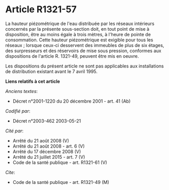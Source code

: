 # Article R1321-57

La hauteur piézométrique de l'eau distribuée par les réseaux intérieurs concernés par la présente sous-section doit, en tout
point de mise à disposition, être au moins égale à trois mètres, à l'heure de pointe de consommation. Cette hauteur
piézométrique est exigible pour tous les réseaux ; lorsque ceux-ci desservent des immeubles de plus de six étages, des
surpresseurs et des réservoirs de mise sous pression, conformes aux dispositions de l'article R. 1321-49, peuvent être mis en
oeuvre.

Les dispositions du présent article ne sont pas applicables aux installations de distribution existant avant le 7 avril 1995.

**Liens relatifs à cet article**

_Anciens textes_:

  - Décret n°2001-1220 du 20 décembre 2001 - art. 41 (Ab)

_Codifié par_:

  - Décret n°2003-462 2003-05-21

_Cité par_:

  - Arrêté du 21 août 2008 (V)
  - Arrêté du 21 août 2008 - art. 6 (V)
  - Arrêté du 17 décembre 2008 (V)
  - Arrêté du 21 juillet 2015 - art. 7 (V)
  - Code de la santé publique - art. R1321-61 (V)

_Cite_:

  - Code de la santé publique - art. R1321-49 (M)
